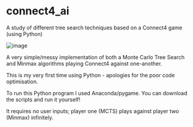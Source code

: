 # connect4_ai

A study of different tree search techniques based on a Connect4 game (using Python)

![image](https://user-images.githubusercontent.com/32269449/227572828-cde27949-a4a0-4787-a3f2-f40a9d7bf5d9.png)

A very simple/messy implementation of both a Monte Carlo Tree Search and Minmax algorithms playing Connect4 against one-another.

This is my very first time using Python - apologies for the poor code optimisation.

To run this Python program I used Anaconda/pygame. You can download the scripts and run it yourself!

It requires no user inputs; player one (MCTS) plays against player two (Minmax) infinitely.
